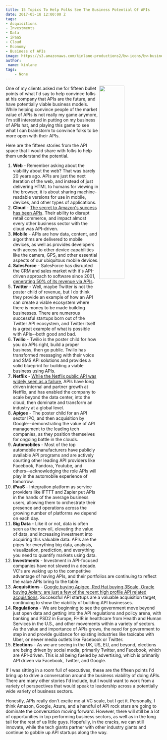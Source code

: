 ```yaml
---
title: 15 Topics To Help Folks See The Business Potential Of APIs
date: 2017-05-18 12:00:00 Z
tags:
- Acquisitions
- Investments
- Data
- iPaaS
- Cloud
- Economy
- Business of APIs
image: https://s3.amazonaws.com/kinlane-productions2/bw-icons/bw-business-api.png
author:
 name: kinlane
tags:
    - None
---
```

<p><img src="https://s3.amazonaws.com/kinlane-productions2/bw-icons/bw-business-api.png" align="right" width="40%" /></p>
One of my clients asked me for fifteen bullet points of what I'd say to help convince folks at his company that APIs are the future, and have potentially viable business models. While helping convince people of the market value of APIs is not really my game anymore, I'm still interested in putting on my business of APIs hat, and playing this game to see what I can brainstorm to convince folks to be more open with their APIs.

Here are the fifteen stories from the API space that I would share with folks to help them understand the potential.

1. **Web** - Remember asking about the viability about the web? That was barely 20 years ago. APIs are just the next iteration of the web, and instead of just delivering HTML to humans for viewing in the browser, it is about sharing machine-readable versions for use in mobile, devices, and other types of applications.
2. **Cloud** - [The secret to Amazon's success has been APIs](http://apievangelist.com/2012/01/12/the-secret-to-amazons-success-internal-apis/). Their ability to disrupt retail commerce, and impact almost every other business sector with the cloud was API-driven.
3. **Mobile** - APIs are how data, content, and algorithms are delivered to mobile devices, as well as provides developers with access to other device capabilities like the camera, GPS, and other essential aspects of our ubiquitous mobile devices.
4. **SalesForce** - SalesForce has disrupted the CRM and sales market with it's API-driven approach to software since 2001, [generating 50% of its revenue via APIs](https://hbr.org/2015/01/the-strategic-value-of-apis).
5. **Twitter** - Well, maybe Twitter is not the poster child of revenue, but I do think they provide an example of how an API can create a viable ecosystem where there is money to be made building businesses. There are numerous successful startups born out of the Twitter API ecosystem, and Twitter itself is a great example of what is possible with APIs--both good and bad.
6. **Twilio** - Twilio is the poster child for how you do APIs right, build a proper business, then go public. Twilio has transformed messaging with their voice and SMS API solutions and provides a solid blueprint for building a viable business using APIs.
7. **Netflix** - [While the Netflix public API was widely seen as a failure](http://apievangelist.com/2016/09/07/the-netflix-public-api-was-the-most-successful-api-failure-ever/), APIs have long driven internal and partner growth at Netflix, and has enabled the company to scale beyond the data center, into the cloud, then dominate and transform an industry at a global level.
8. **Apigee** - The poster child for an API sector IPO, and then acquisition by Google--demonstrating the value of API management to the leading tech companies, as they position themselves for ongoing battle in the clouds.
9. **Automobiles** - Most of the top automobile manufacturers have publicly available API programs and are actively courting other leading API providers like Facebook, Pandora, Youtube, and others--acknowledging the role APIs will play in the automobile experience of tomorrow.
10. **iPaaS** - Integration platform as service providers like IFTTT and Zapier put APIs in the hands of the average business users, allowing them to orchestrate their presence and operations across the growing number of platforms we depend on each day.
11. **Big Data** - Like it or not, data is often seen as the new oil, elevating the value of data, and increasing investment into acquiring this valuable data. APIs are the pipes for everything big data, analysis, visualization, prediction, and everything you need to quantify markets using data.
12. **Investments** - Investment in API-focused companies have not slowed in a decade. VC's are waking up to the competitive advantage of having APIs, and their portfolios are continuing to reflect the value APIs bring to the table.
13. **Acquisitions** - [Google buying Apigee, Red Hat buying 3Scale, Oracle buying Apiary, are just a few of the recent high profile API related acquisitions](http://acquisitions.apievangelist.com/news/). Successful API startups are a valuable acquisition target, continuing to show the viability of building API businesses.
14. **Regulations** - We are beginning to see the government move beyond just open data and getting into the API regulations and policy arena, with banking and PSD2 in Europe, FHIR in healthcare from Health and Human Services in the U.S., and other movements within a variety of sectors. As the value and importance of APIs grows, the need for government to step in and provide guidance for existing industries like taxicabs with Uber, or newer media outlets like Facebook or Twitter.
15. **Elections** - As we are seeing in the UK, US, EU, and beyond, elections are being driven by social media, primarily Twitter, and Facebook, which are API-driven. This is all being fueled by advertising, which is primarily API driven via Facebook, Twitter, and Google.

If I was sitting in a room full of executives, these are the fifteen points I'd bring up to drive a conversation around the business viability of doing APIs. There are many other stories I'd include, but I would want to work from a variety of perspectives that would speak to leadership across a potentially wide variety of business sectors.

Honestly, APIs really don't excite me at VC scale, but I get it. Personally, I think Amazon, Google, Azure, and a handful of API rock stars are going to dominate the conversation moving forward. However, there will still be a lot of opportunities in top performing business sectors, as well as in the long tail for the rest of us little guys. Hopefully, in the cracks, we can still innovate, while the tech giants partner with other industry giants and continue to gobble up API startups along the way.

